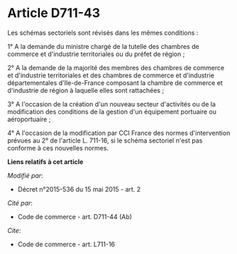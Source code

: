 # Article D711-43

Les schémas sectoriels sont révisés dans les mêmes conditions : 

1° A la demande du ministre chargé de la tutelle des chambres de commerce et d'industrie territoriales ou du préfet de
région ; 

2° A la demande de la majorité des membres des chambres de commerce et d'industrie territoriales et des chambres de commerce
et d'industrie départementales d'Ile-de-France composant la chambre de commerce et d'industrie de région à laquelle elles
sont rattachées ; 

3° A l'occasion de la création d'un nouveau secteur d'activités ou de la modification des conditions de la gestion d'un
équipement portuaire ou aéroportuaire ; 

4° A l'occasion de la modification par CCI France des normes d'intervention prévues au 2° de l'article L. 711-16, si le
schéma sectoriel n'est pas conforme à ces nouvelles normes.

**Liens relatifs à cet article**

_Modifié par_:

  - Décret n°2015-536 du 15 mai 2015 - art. 2

_Cité par_:

  - Code de commerce - art. D711-44 (Ab)

_Cite_:

  - Code de commerce - art. L711-16
